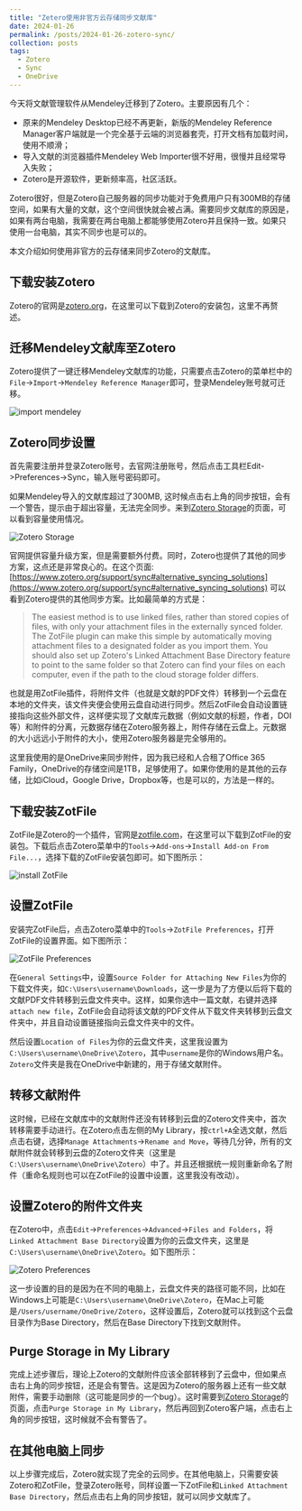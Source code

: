 ```yaml
---
title: "Zetero使用非官方云存储同步文献库"
date: 2024-01-26
permalink: /posts/2024-01-26-zotero-sync/
collection: posts
tags:
  - Zotero
  - Sync
  - OneDrive
---
```


今天将文献管理软件从Mendeley迁移到了Zotero。主要原因有几个：

- 原来的Mendeley Desktop已经不再更新，新版的Mendeley Reference Manager客户端就是一个完全基于云端的浏览器套壳，打开文档有加载时间，使用不顺滑；
- 导入文献的浏览器插件Mendeley Web Importer很不好用，很慢并且经常导入失败；
- Zotero是开源软件，更新频率高，社区活跃。

Zotero很好，但是Zotero自己服务器的同步功能对于免费用户只有300MB的存储空间，如果有大量的文献，这个空间很快就会被占满。需要同步文献库的原因是，如果有两台电脑，我需要在两台电脑上都能够使用Zotero并且保持一致。如果只使用一台电脑，其实不同步也是可以的。

本文介绍如何使用非官方的云存储来同步Zotero的文献库。

## 下载安装Zotero

Zotero的官网是[zotero.org](https://www.zotero.org/)，在这里可以下载到Zotero的安装包，这里不再赘述。

## 迁移Mendeley文献库至Zotero

Zotero提供了一键迁移Mendeley文献库的功能，只需要点击Zotero的菜单栏中的`File`->`Import`->`Mendeley Reference Manager`即可，登录Mendeley账号就可迁移。

![import mendeley](/figures/posts/2024-01-26-zotero-sync-1.png)

## Zotero同步设置

首先需要注册并登录Zotero账号，去官网注册账号，然后点击工具栏Edit->Preferences->Sync，输入账号密码即可。

如果Mendeley导入的文献库超过了300MB, 这时候点击右上角的同步按钮，会有一个警告，提示由于超出容量，无法完全同步。来到[Zotero Storage](https://www.zotero.org/settings/storage)的页面，可以看到容量使用情况。

![Zotero Storage](/figures/posts/2024-01-26-zotero-sync-2.jpg)

官网提供容量升级方案，但是需要额外付费。同时，Zotero也提供了其他的同步方案，这点还是非常良心的。在这个页面: [https://www.zotero.org/support/sync#alternative_syncing_solutions](https://www.zotero.org/support/sync#alternative_syncing_solutions) 可以看到Zotero提供的其他同步方案。比如最简单的方式是：

> The easiest method is to use linked files, rather than stored copies of files, with only your attachment files in the externally synced folder. The ZotFile plugin can make this simple by automatically moving attachment files to a designated folder as you import them. You should also set up Zotero's Linked Attachment Base Directory feature to point to the same folder so that Zotero can find your files on each computer, even if the path to the cloud storage folder differs.

也就是用ZotFile插件，将附件文件（也就是文献的PDF文件）转移到一个云盘在本地的文件夹，该文件夹便会使用云盘自动进行同步。然后ZotFile会自动设置链接指向这些外部文件，这样便实现了文献库元数据（例如文献的标题，作者，DOI等）和附件的分离，元数据存储在Zotero服务器上，附件存储在云盘上。元数据的大小远远小于附件的大小，使用Zotero服务器是完全够用的。

这里我使用的是OneDrive来同步附件，因为我已经和人合租了Office 365 Family，OneDrive的存储空间是1TB，足够使用了。如果你使用的是其他的云存储，比如iCloud，Google Drive，Dropbox等，也是可以的，方法是一样的。

## 下载安装ZotFile

ZotFile是Zotero的一个插件，官网是[zotfile.com](https://zotfile.com/)，在这里可以下载到ZotFile的安装包。下载后点击Zotero菜单中的`Tools`->`Add-ons`->`Install Add-on From File...`，选择下载的ZotFile安装包即可。如下图所示：

![install ZotFile](/figures/posts/2024-01-26-zotero-sync-3.png)

## 设置ZotFile

安装完ZotFile后，点击Zotero菜单中的`Tools`->`ZotFile Preferences`，打开ZotFile的设置界面。如下图所示：

![ZotFile Preferences](/figures/posts/2024-01-26-zotero-sync-4.png)

在`General Settings`中，设置`Source Folder for Attaching New Files`为你的下载文件夹，如`C:\Users\username\Downloads`，这一步是为了方便以后将下载的文献PDF文件转移到云盘文件夹中。这样，如果你选中一篇文献，右键并选择`attach new file`，ZotFile会自动将该文献的PDF文件从下载文件夹转移到云盘文件夹中，并且自动设置链接指向云盘文件夹中的文件。

然后设置`Location of Files`为你的云盘文件夹，这里我设置为`C:\Users\username\OneDrive\Zotero`，其中`username`是你的Windows用户名。`Zotero`文件夹是我在OneDrive中新建的，用于存储文献附件。

## 转移文献附件

这时候，已经在文献库中的文献附件还没有转移到云盘的Zotero文件夹中，首次转移需要手动进行。在Zotero点击左侧的My Library，按`ctrl+A`全选文献，然后点击右键，选择`Manage Attachments`->`Rename and Move`，等待几分钟，所有的文献附件就会转移到云盘的Zotero文件夹（这里是`C:\Users\username\OneDrive\Zotero`）中了。并且还根据统一规则重新命名了附件（重命名规则也可以在ZotFile的设置中设置，这里我没有改动）。

## 设置Zotero的附件文件夹

在Zotero中，点击`Edit`->`Preferences`->`Advanced`->`Files and Folders`，将`Linked Attachment Base Directory`设置为你的云盘文件夹，这里是`C:\Users\username\OneDrive\Zotero`。如下图所示：

![Zotero Preferences](/figures/posts/2024-01-26-zotero-sync-5.png)

这一步设置的目的是因为在不同的电脑上，云盘文件夹的路径可能不同，比如在Windows上可能是`C:\Users\username\OneDrive\Zotero`，在Mac上可能是`/Users/username/OneDrive/Zotero`，这样设置后，Zotero就可以找到这个云盘目录作为Base Directory，然后在Base Directory下找到文献附件。

## Purge Storage in My Library

完成上述步骤后，理论上Zotero的文献附件应该全部转移到了云盘中，但如果点击右上角的同步按钮，还是会有警告。这是因为Zotero的服务器上还有一些文献附件，需要手动删除（这可能是同步的一个bug）。这时需要到[Zotero Storage](https://www.zotero.org/settings/storage)的页面，点击`Purge Storage in My Library`，然后再回到Zotero客户端，点击右上角的同步按钮，这时候就不会有警告了。

## 在其他电脑上同步

以上步骤完成后，Zotero就实现了完全的云同步。在其他电脑上，只需要安装Zotero和ZotFile，登录Zotero账号，同样设置一下ZotFile和`Linked Attachment Base Directory`，然后点击右上角的同步按钮，就可以同步文献库了。
